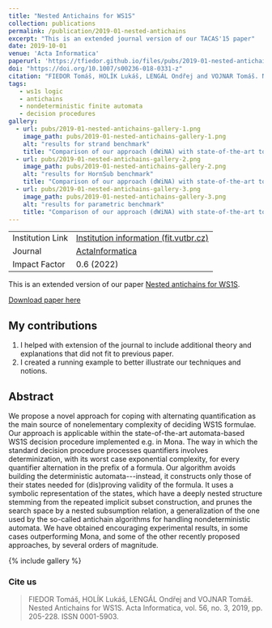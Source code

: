 ```yaml
---
title: "Nested Antichains for WS1S"
collection: publications
permalink: /publication/2019-01-nested-antichains
excerpt: "This is an extended journal version of our TACAS'15 paper"
date: 2019-10-01
venue: 'Acta Informatica'
paperurl: 'https://tfiedor.github.io/files/pubs/2019-01-nested-antichains.pdf'
doi: "https://doi.org/10.1007/s00236-018-0331-z"
citation: "FIEDOR Tomáš, HOLÍK Lukáš, LENGÁL Ondřej and VOJNAR Tomáš. Nested Antichains for WS1S. Acta Informatica, vol. 56, no. 3, 2019, pp. 205-228. ISSN 0001-5903."
tags: 
   - ws1s logic
   - antichains 
   - nondeterministic finite automata 
   - decision procedures
gallery:
  - url: pubs/2019-01-nested-antichains-gallery-1.png
    image_path: pubs/2019-01-nested-antichains-gallery-1.png
    alt: "results for strand benchmark"
    title: "Comparison of our approach (dWiNA) with state-of-the-art tool MONA on strand benchmark"
  - url: pubs/2019-01-nested-antichains-gallery-2.png
    image_path: pubs/2019-01-nested-antichains-gallery-2.png
    alt: "results for HornSub benchmark"
    title: "Comparison of our approach (dWiNA) with state-of-the-art tool MONA on HornSub benchmark"
  - url: pubs/2019-01-nested-antichains-gallery-3.png
    image_path: pubs/2019-01-nested-antichains-gallery-3.png
    alt: "results for parametric benchmark"
    title: "Comparison of our approach (dWiNA) with state-of-the-art tool MONA on parametric formulae. The notion of k depends on the family. The higher the k, the more complex the formula is."
---
```

|                  |                                                                                              |
|------------------|----------------------------------------------------------------------------------------------|
| Institution Link | [Institution information (fit.vutbr.cz)](https://www.fit.vut.cz/research/publication/11889/) |
| Journal          | [ActaInformatica](https://www.springer.com/journal/236)                                      |
| Impact Factor    | 0.6 (2022)                                                                                   |

This is an extended version of our paper [Nested antichains for WS1S](tfiedor.github.io/pubs/2015-01-nested-antichains).

[<i class="fas fa-fw fa-file-pdf zoom" aria-hidden="true"></i> Download paper here](https://tfiedor.github.io/files/pubs/2019-01-nested-antichains.pdf)

## My contributions

1. I helped with extension of the journal to include additional theory and explanations that did not fit to previous
   paper.
2. I created a running example to better illustrate our techniques and notions.

## Abstract

We propose a novel approach for coping with alternating quantification as the main source of nonelementary complexity of
deciding WS1S formulae. Our approach is applicable within the state-of-the-art automata-based WS1S decision procedure
implemented e.g. in Mona. The way in which the standard decision procedure processes quantifiers involves
determinization, with its worst case exponential complexity, for every quantifier alternation in the prefix of a
formula. Our algorithm avoids building the deterministic automata---instead, it constructs only those of their states
needed for (dis)proving validity of the formula. It uses a symbolic representation of the states, which have a deeply
nested structure stemming from the repeated implicit subset construction, and prunes the search space by a nested
subsumption relation, a generalization of the one used by the so-called antichain algorithms for handling
nondeterministic automata. We have obtained encouraging experimental results, in some cases outperforming Mona, and some
of the other recently proposed approaches, by several orders of magnitude.

{% include gallery %}

###  Cite us

> FIEDOR Tomáš, HOLÍK Lukáš, LENGÁL Ondřej and VOJNAR Tomáš. Nested Antichains for WS1S. Acta Informatica, vol. 56, no. 3, 2019, pp. 205-228. ISSN 0001-5903.
